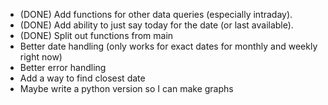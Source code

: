 - (DONE) Add functions for other data queries (especially intraday).
- (DONE) Add ability to just say today for the date (or last available).
- (DONE) Split out functions from main
- Better date handling (only works for exact dates for monthly and weekly right now)
- Better error handling
- Add a way to find closest date
- Maybe write a python version so I can make graphs 
